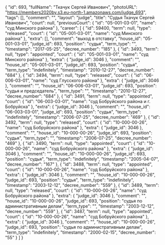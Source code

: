 {
    "id": 693,
    "fullName": "Ткачук Сергей Иванович",
    "photoURL": "https://members2020by.s3.eu-north-1.amazonaws.com/judge_693",
    "tags": [],
    "comment": "",
    "layout": "judge",
    "title": "Судья Ткачук Сергей Иванович",
    "court": null,
    "previousCourt": {
        "id": "05-001-03-01",
        "name": "суд Минского района"
    },
    "career": [
        {
            "id": 59400,
            "term": null,
            "type": "released",
            "court": {
                "id": "05-001-03-01",
                "name": "суд Минского района"
            },
            "extra": [],
            "comment": "выход в отставку",
            "house_id": "05-001-03-01",
            "judge_id": 693,
            "position": "судья",
            "term_type": "",
            "timestamp": "2017-05-25",
            "decree_number": "185"
        },
        {
            "id": 3493,
            "term": null,
            "type": "appointed",
            "court": {
                "id": "05-001-03-01",
                "name": "суд Минского района"
            },
            "extra": {
                "judge_id": 3046
            },
            "comment": "",
            "house_id": "05-001-03-01",
            "judge_id": 693,
            "position": "судья",
            "term_type": "indefinitely",
            "timestamp": "2010-12-27",
            "decree_number": "684"
        },
        {
            "id": 3494,
            "term": null,
            "type": "released",
            "court": {
                "id": "06-006-03-01",
                "name": "суд Глусского района"
            },
            "extra": {
                "judge_id": 3046
            },
            "comment": "",
            "house_id": "06-006-03-01",
            "judge_id": 693,
            "position": "судья и председатель",
            "term_type": "",
            "timestamp": "2010-12-27",
            "decree_number": "684"
        },
        {
            "id": 3491,
            "term": null,
            "type": "appointed",
            "court": {
                "id": "06-003-03-01",
                "name": "суд Бобруйского района и г. Бобруйска"
            },
            "extra": {
                "judge_id": 3046
            },
            "comment": "",
            "house_id": "06-003-03-01",
            "judge_id": 693,
            "position": "судья",
            "term_type": "indefinitely",
            "timestamp": "2006-07-25",
            "decree_number": "469"
        },
        {
            "id": 3492,
            "term": null,
            "type": "released",
            "court": {
                "id": "10-000-00-26",
                "name": "суд Бобруйского района"
            },
            "extra": {
                "judge_id": 3046
            },
            "comment": "",
            "house_id": "10-000-00-26",
            "judge_id": 693,
            "position": "судья",
            "term_type": "",
            "timestamp": "2006-07-25",
            "decree_number": "469"
        },
        {
            "id": 3490,
            "term": null,
            "type": "appointed",
            "court": {
                "id": "10-000-00-26",
                "name": "суд Бобруйского района"
            },
            "extra": {
                "judge_id": 3046
            },
            "comment": "",
            "house_id": "10-000-00-26",
            "judge_id": 693,
            "position": "судья",
            "term_type": "indefinitely",
            "timestamp": "2005-04-07",
            "decree_number": "167"
        },
        {
            "id": 3488,
            "term": null,
            "type": "appointed",
            "court": {
                "id": "10-000-00-26",
                "name": "суд Бобруйского района"
            },
            "extra": {
                "judge_id": 3046
            },
            "comment": "",
            "house_id": "10-000-00-26",
            "judge_id": 693,
            "position": "судья",
            "term_type": "indefinitely",
            "timestamp": "2003-12-12",
            "decree_number": "559"
        },
        {
            "id": 3489,
            "term": null,
            "type": "released",
            "court": {
                "id": "10-000-00-26",
                "name": "суд Бобруйского района"
            },
            "extra": {
                "judge_id": 3046
            },
            "comment": "",
            "house_id": "10-000-00-26",
            "judge_id": 693,
            "position": "судья по административным делам",
            "term_type": "",
            "timestamp": "2003-12-12",
            "decree_number": "559"
        },
        {
            "id": 3487,
            "term": null,
            "type": "appointed",
            "court": {
                "id": "10-000-00-26",
                "name": "суд Бобруйского района"
            },
            "extra": {
                "judge_id": 3046
            },
            "comment": "",
            "house_id": "10-000-00-26",
            "judge_id": 693,
            "position": "судья по административным делам",
            "term_type": "indefinitely",
            "timestamp": "2000-02-15",
            "decree_number": "55"
        }
    ]
}